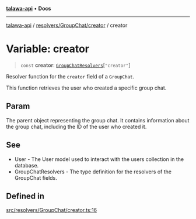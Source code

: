 [**talawa-api**](../../../../README.md) • **Docs**

***

[talawa-api](../../../../modules.md) / [resolvers/GroupChat/creator](../README.md) / creator

# Variable: creator

> `const` **creator**: [`GroupChatResolvers`](../../../../types/generatedGraphQLTypes/type-aliases/GroupChatResolvers.md)\[`"creator"`\]

Resolver function for the `creator` field of a `GroupChat`.

This function retrieves the user who created a specific group chat.

## Param

The parent object representing the group chat. It contains information about the group chat, including the ID of the user who created it.

## See

 - User - The User model used to interact with the users collection in the database.
 - GroupChatResolvers - The type definition for the resolvers of the GroupChat fields.

## Defined in

[src/resolvers/GroupChat/creator.ts:16](https://github.com/PalisadoesFoundation/talawa-api/blob/fe65d855b3d1e3e4af621340e7e8bfa0325634c1/src/resolvers/GroupChat/creator.ts#L16)
